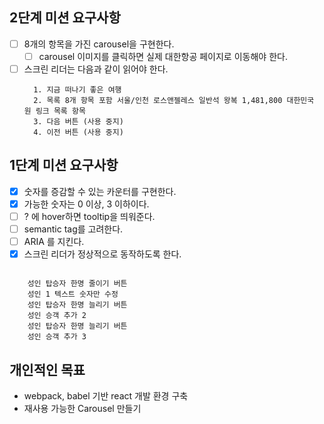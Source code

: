 ## 2단계 미션 요구사항

- [ ] 8개의 항목을 가진 carousel을 구현한다.
  - [ ] carousel 이미지를 클릭하면 실제 대한항공 페이지로 이동해야 한다.
- [ ] 스크린 리더는 다음과 같이 읽어야 한다.
  ```
    1. 지금 떠나기 좋은 여행
    2. 목록 8개 항목 포함 서울/인천 로스앤젤레스 일반석 왕복 1,481,800 대한민국 원 링크 목록 항목
    3. 다음 버튼 (사용 중지)
    4. 이전 버튼 (사용 중지)
  ```

## 1단계 미션 요구사항

- [x] 숫자를 증감할 수 있는 카운터를 구현한다.
- [x] 가능한 숫자는 0 이상, 3 이하이다.
- [ ] ? 에 hover하면 tooltip을 띄워준다.
- [ ] semantic tag를 고려한다.
- [ ] ARIA 를 지킨다.
- [x] 스크린 리더가 정상적으로 동작하도록 한다.

```

    성인 탑승자 한명 줄이기 버튼
    성인 1 텍스트 숫자만 수정
    성인 탑승자 한명 늘리기 버튼
    성인 승객 추가 2
    성인 탑승자 한명 늘리기 버튼
    성인 승객 추가 3

```

## 개인적인 목표

- webpack, babel 기반 react 개발 환경 구축
- 재사용 가능한 Carousel 만들기
